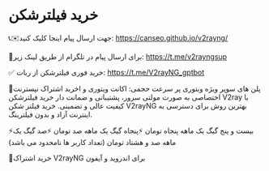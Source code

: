 # خرید فیلترشکن
📞✉️جهت ارسال پیام اینجا کلیک کنید: https://canseo.github.io/v2rayng/

🔴برای ارسال پیام در تلگرام از طریق لینک زیر: https://t.me/v2rayngsup

✅ خرید فوری فیلترشکن از ربات: https://t.me/V2rayNG_gptbot

🔴پلن های سوپر ویژه ویتوری پر سرعت حجمی:
اکانت ویتوری و اخرید اشتراک نپسترنت اختصاصی به صورت مولتی سرور، پشتیبانی و ضمانت دار خرید فیلترشکن V2ray با کیفیت عالی و تضمینی. خرید فیلتر شکن V2rayNG بهترین روش برای دسترسی به اینترنت آزاد و بدون فیلترینگ.

⚡بیست و پنج گیگ یک ماهه پنجاه تومان ⚡پنجاه گیگ یک ماهه صد تومان ⚡صد گیگ یک ماهه صد و هشتاد تومان (تعداد کاربر ها نامحدود می باشد)

🔴خرید اشتراک V2rayNG برای اندروید و آیفون
